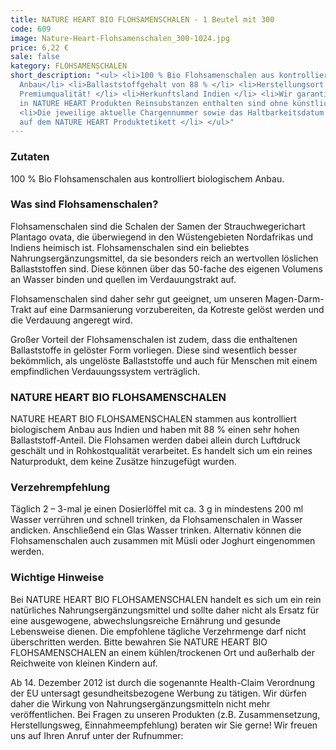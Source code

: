 ```yaml
---
title: NATURE HEART BIO FLOHSAMENSCHALEN - 1 Beutel mit 300
code: 609
image: Nature-Heart-Flohsamenschalen_300-1024.jpg
price: 6,22 €
sale: false
kategory: FLOHSAMENSCHALEN
short_description: "<ul> <li>100 % Bio Flohsamenschalen aus kontrolliert biologischem
  Anbau</li> <li>Ballaststoffgehalt von 88 % </li> <li>Herstellungsort Deutschland.
  Premiumqualität! </li> <li>Herkunftsland Indien </li> <li>Wir garantieren, dass
  in NATURE HEART Produkten Reinsubstanzen enthalten sind ohne künstliche Zusatzstoffe</li>
  <li>Die jeweilige aktuelle Chargennummer sowie das Haltbarkeitsdatum finden Sie
  auf dem NATURE HEART Produktetikett </li> </ul>"
---
```


<h3>Zutaten</h3>
<p>
  100 % Bio Flohsamenschalen aus kontrolliert biologischem Anbau.
</p>

<h3>Was sind Flohsamenschalen?</h3>
<p>
  Flohsamenschalen sind die Schalen der Samen der Strauchwegerichart Plantago ovata, die überwiegend in den Wüstengebieten Nordafrikas und Indiens heimisch ist. Flohsamenschalen sind ein beliebtes Nahrungsergänzungsmittel, da sie besonders reich an wertvollen löslichen Ballaststoffen sind. Diese können über das 50-fache des eigenen Volumens an Wasser binden und quellen im Verdauungstrakt auf.
</p>
<p>
  Flohsamenschalen sind daher sehr gut geeignet, um unseren Magen-Darm-Trakt auf eine Darmsanierung vorzubereiten, da Kotreste gelöst werden und die Verdauung angeregt wird.
</p>
<p>
  Großer Vorteil der Flohsamenschalen ist zudem, dass die enthaltenen Ballaststoffe in gelöster Form vorliegen. Diese sind wesentlich besser bekömmlich, als ungelöste Ballaststoffe und auch für Menschen mit einem empfindlichen Verdauungssystem verträglich.
</p>

<h3>NATURE HEART BIO FLOHSAMENSCHALEN</h3>
<p>
  NATURE HEART BIO FLOHSAMENSCHALEN stammen aus kontrolliert biologischem Anbau aus Indien und haben mit 88 % einen sehr hohen Ballaststoff-Anteil. Die Flohsamen werden dabei allein durch Luftdruck geschält und in Rohkostqualität verarbeitet. Es handelt sich um ein reines Naturprodukt, dem keine Zusätze hinzugefügt wurden.
</p>

<h3>Verzehrempfehlung</h3>
<p>
  Täglich 2 – 3-mal je einen Dosierlöffel mit ca. 3 g in mindestens 200 ml Wasser verrühren und schnell trinken, da Flohsamenschalen in Wasser andicken. Anschließend ein Glas Wasser trinken. Alternativ können die Flohsamenschalen auch zusammen mit Müsli oder Joghurt eingenommen werden.
</p>

<h3>Wichtige Hinweise</h3>
<p>
  Bei NATURE HEART BIO FLOHSAMENSCHALEN handelt es sich um ein rein natürliches Nahrungsergänzungsmittel und sollte daher nicht als Ersatz für eine ausgewogene, abwechslungsreiche Ernährung und gesunde Lebensweise dienen. Die empfohlene tägliche Verzehrmenge darf nicht überschritten werden. Bitte bewahren Sie NATURE HEART BIO FLOHSAMENSCHALEN an einem kühlen/trockenen Ort und außerhalb der Reichweite von kleinen Kindern auf.
</p>
<p>
  Ab 14. Dezember 2012 ist durch die sogenannte Health-Claim Verordnung der EU untersagt gesundheitsbezogene Werbung zu tätigen. Wir dürfen daher die Wirkung von Nahrungsergänzungsmitteln nicht mehr veröffentlichen. Bei Fragen zu unseren Produkten (z.B. Zusammensetzung, Herstellungsweg, Einnahmeempfehlung) beraten wir Sie gerne! Wir freuen uns auf Ihren Anruf unter der Rufnummer:
</p>
